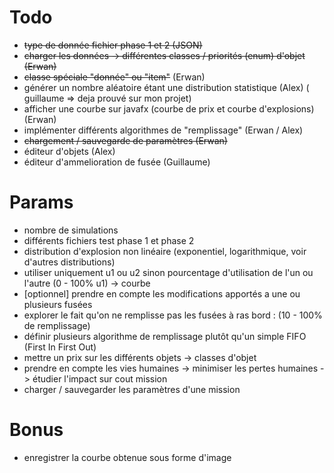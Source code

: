 # Todo

-   ~~type de donnée fichier phase 1 et 2 (JSON)~~
-   ~~charger les données -> différentes classes / priorités (enum) d'objet (Erwan)~~
-   ~~classe spéciale "donnée" ou "item"~~ (Erwan)
-   générer un nombre aléatoire étant une distribution statistique (Alex) ( guillaume => deja prouvé sur mon projet) 
-   afficher une courbe sur javafx (courbe de prix et courbe d'explosions) (Erwan)
-   implémenter différents algorithmes de "remplissage" (Erwan / Alex)
-   ~~chargement / sauvegarde de paramètres (Erwan)~~
-   éditeur d'objets (Alex)
-   éditeur d'ammelioration de fusée (Guillaume) 

# Params

-   nombre de simulations
-   différents fichiers test phase 1 et phase 2
-   distribution d'explosion non linéaire (exponentiel, logarithmique, voir d'autres distributions)
-   utiliser uniquement u1 ou u2 sinon pourcentage d'utilisation de l'un ou l'autre (0 - 100% u1) -> courbe
-   [optionnel] prendre en compte les modifications apportés a une ou plusieurs fusées 
-   explorer le fait qu'on ne remplisse pas les fusées à ras bord : (10 - 100% de remplissage)
-   définir plusieurs algorithme de remplissage plutôt qu'un simple FIFO (First In First Out)
-   mettre un prix sur les différents objets -> classes d'objet
-   prendre en compte les vies humaines -> minimiser les pertes humaines -> étudier l'impact sur cout mission
-   charger / sauvegarder les paramètres d'une mission

# Bonus

-   enregistrer la courbe obtenue sous forme d'image
